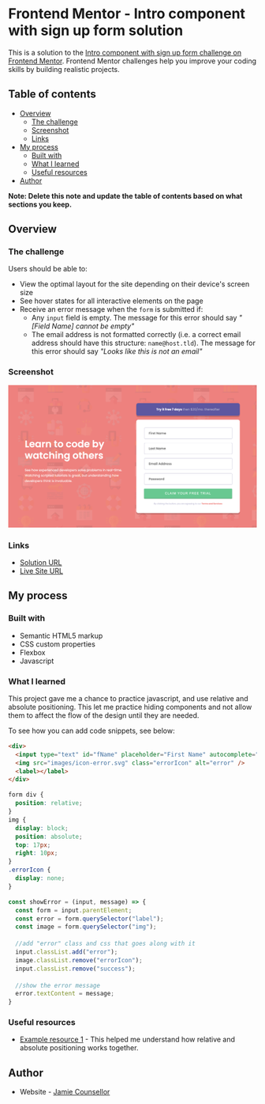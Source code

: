 # Frontend Mentor - Intro component with sign up form solution

This is a solution to the [Intro component with sign up form challenge on Frontend Mentor](https://www.frontendmentor.io/challenges/intro-component-with-signup-form-5cf91bd49edda32581d28fd1). Frontend Mentor challenges help you improve your coding skills by building realistic projects.

## Table of contents

- [Overview](#overview)
  - [The challenge](#the-challenge)
  - [Screenshot](#screenshot)
  - [Links](#links)
- [My process](#my-process)
  - [Built with](#built-with)
  - [What I learned](#what-i-learned)
  - [Useful resources](#useful-resources)
- [Author](#author)

**Note: Delete this note and update the table of contents based on what sections you keep.**

## Overview

### The challenge

Users should be able to:

- View the optimal layout for the site depending on their device's screen size
- See hover states for all interactive elements on the page
- Receive an error message when the `form` is submitted if:
  - Any `input` field is empty. The message for this error should say *"[Field Name] cannot be empty"*
  - The email address is not formatted correctly (i.e. a correct email address should have this structure: `name@host.tld`). The message for this error should say *"Looks like this is not an email"*

### Screenshot

![](design/DesktopView.png)

### Links

- [Solution URL](https://github.com/jleegunn/intro-component-with-signup-form)
- [Live Site URL](https://jleegunn.github.io/intro-component-with-signup-form/)

## My process

### Built with

- Semantic HTML5 markup
- CSS custom properties
- Flexbox
- Javascript

### What I learned

This project gave me a chance to practice javascript, and use relative and absolute positioning. This let me practice hiding components and not allow them to affect the flow of the design until they are needed.

To see how you can add code snippets, see below:

```html
<div>
  <input type="text" id="fName" placeholder="First Name" autocomplete="false">
  <img src="images/icon-error.svg" class="errorIcon" alt="error" />
  <label></label>
</div>
```
```css
form div {
  position: relative;
}
img {
  display: block;
  position: absolute;
  top: 17px;
  right: 10px;
}
.errorIcon {
  display: none;
}
```
```js
const showError = (input, message) => {
  const form = input.parentElement;
  const error = form.querySelector("label");
  const image = form.querySelector("img");

  //add "error" class and css that goes along with it
  input.classList.add("error");
  image.classList.remove("errorIcon");
  input.classList.remove("success");

  //show the error message
  error.textContent = message;
}
```

### Useful resources

- [Example resource 1](https://css-tricks.com/almanac/properties/p/position/) - This helped me understand how relative and absolute positioning works together.

## Author

- Website - [Jamie Counsellor](tbd)

